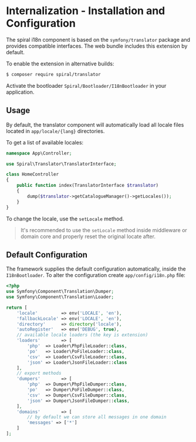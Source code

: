 # Internalization - Installation and Configuration
The spiral i18n component is based on the `symfony/translator` package and provides compatible interfaces. The web bundle includes
this extension by default.

To enable the extension in alternative builds:

```bash
$ composer require spiral/translator
```

Activate the bootloader `Spiral/Bootloader/I18nBootloader` in your application.

## Usage
By default, the translator component will automatically load all locale files located in `app/locale/{lang}` directories.

To get a list of available locales:

```php
namespace App\Controller;

use Spiral\Translator\TranslatorInterface;

class HomeController
{
    public function index(TranslatorInterface $translator)
    {
        dump($translator->getCatalogueManager()->getLocales());
    }
}
```

To change the locale, use the `setLocale` method. 

> It's recommended to use the `setLocale` method inside middleware or domain core and properly reset the original locate after.

## Default Configuration
The framework supplies the default configuration automatically, inside the `I18nBootloader`. To alter the configuration
create `app/config/i18n.php` file:

```php
<?php
use Symfony\Component\Translation\Dumper;
use Symfony\Component\Translation\Loader;

return [
    'locale'         => env('LOCALE', 'en'),
    'fallbackLocale' => env('LOCALE', 'en'),
    'directory'      => directory('locale'),
    'autoRegister'   => env('DEBUG', true),
    // available locale loaders (the key is extension)
    'loaders'        => [
        'php'  => Loader\PhpFileLoader::class,
        'po'   => Loader\PoFileLoader::class,
        'csv'  => Loader\CsvFileLoader::class,
        'json' => Loader\JsonFileLoader::class
    ],
    // export methods
    'dumpers'        => [
        'php'  => Dumper\PhpFileDumper::class,
        'po'   => Dumper\PoFileDumper::class,
        'csv'  => Dumper\CsvFileDumper::class,
        'json' => Dumper\JsonFileDumper::class,
    ],
    'domains'        => [
        // by default we can store all messages in one domain
        'messages' => ['*']
    ]
];
```
